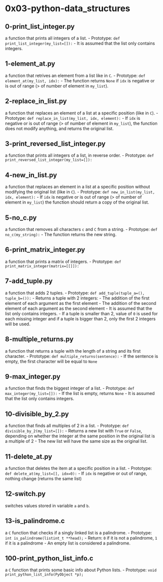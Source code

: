 # __0x03-python-data_structures__

## 0-print_list_integer.py

a function that prints all integers of a list.
	- Prototype: `def print_list_integer(my_list=[]):`
	- It is assumed that the list only contains integers.

## 1-element_at.py

a function that retrives an element from a list like in `C`.
	- Prototype: `def element_at(my_list, idx):`
	- The function returns `None` if `idx` is negative or is out of range (> of number of element in `my_list`).

## 2-replace_in_list.py

a function that replaces an element of a list at a specific position (like in `C`).
	- Prototype: `def replace_in_list(my_list, idx, element):`
	- If `idx` is negative or is out of range (> of number of element in `my_list`), the function does not modify anything, and returns the original list.

## 3-print_reversed_list_integer.py

a function that prints all integers of a list, in reverse order.
	- Prototype: `def print_reversed_list_integer(my_list=[]):`

## 4-new_in_list.py

a function that replaces an element in a list at a specific position without modifying the original list (like in `C`).
	- Prototype: `def new_in_list(my_list, idx, element):`
	- If `idx` is negative or is out of range (> of number of element in `my_list`) the function should return a copy of the original list.

## 5-no_c.py

a function that removes all characters `c` and `C` from a string.
	- Prototype: `def no_c(my_string):`
	- The function returns the new string.

## 6-print_matrix_integer.py

a function that prints a matrix of integers.
	- Prototype: `def print_matrix_integer(matrix=[[]]):`

## 7-add_tuple.py

a  function that adds 2 tuples.
	- Prototype: `def add_tuple(tuple_a=(), tuple_b=()):`
	- Returns a tuple with 2 integers:
		- The addition of the first element of each argument as the first element
		- The addition of the second element of each argument as the second element
	- It is assumed that the list only contains integers.
	- If a tuple is smaller than 2, value of `0` is used for each missing integer and if a tuple is bigger than 2, only the first 2 integers will be used.

## 8-multiple_returns.py

a function that returns a tuple with the length of a string and its first character.
	- Prototype: `def multiple_returns(sentence):`
	- If the sentence is empty, the first character will be equal to `None`

## 9-max_integer.py

a function that finds the biggest integer of a list.
	- Prototype: `def max_integer(my_list=[]):`
	- If the list is empty, returns `None`
	- It is assumed that the list only contains integers.

## 10-divisible_by_2.py

a function that finds all multiples of 2 in a list.
	- Prototype: `def divisible_by_2(my_list=[]):`
	- Returns a new list with `True` or `False`, depending on whether the integer at the same position in the original list is a multiple of 2
	- The new list will have the same size as the original list.

## 11-delete_at.py

a function that deletes the item at a specific position in a list.
	- Prototype: `def delete_at(my_list=[], idx=0):`
	- If `idx` is negative or out of range, nothing change (returns the same list)

## 12-switch.py

switches values stored in variable `a` and `b`.

## 13-is_palindrome.c

a `C` function that checks if a singly linked list is a palindrome.
	- Prototype: `int is_palindrome(listint_t **head);`
	- Return: `0` if it is not a palindrome, `1` if it is a palindrome
	- An empty list is considered a palindrome.

## 100-print_python_list_info.c

a `C` function that prints some basic info about Python lists.
	- Prototype: `void print_python_list_info(PyObject *p);`
